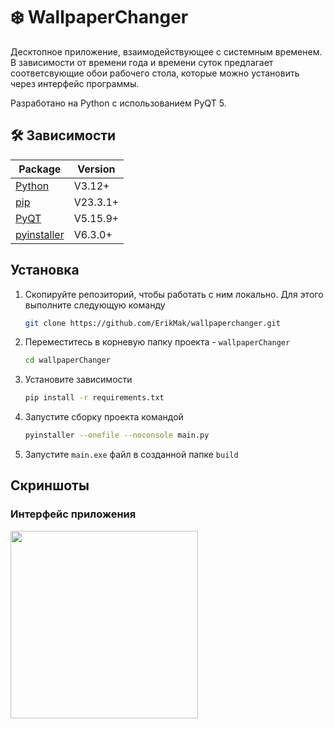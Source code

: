 # :snowflake: WallpaperChanger
Десктопное приложение, взаимодействующее с системным временем. В зависимости от времени года и времени суток предлагает соответсвующие обои рабочего стола, которые можно установить через интерфейс программы. 

Разработано на Python с использованием PyQT 5.


## :hammer_and_wrench: Зависимости
Package | Version
--- | ---
[Python](https://www.python.org/) | V3.12+
[pip](https://pypi.org/project/pip/)  | V23.3.1+ 
[PyQT](https://pypi.org/project/PyQt5/)  | V5.15.9+
[pyinstaller](https://pyinstaller.org/en/stable/)  | V6.3.0+

## Установка

1. Скопируйте репозиторий, чтобы работать с ним локально. Для этого выполните следующую команду
    ```sh
    git clone https://github.com/ErikMak/wallpaperchanger.git
    ```
2. Переместитесь в корневую папку проекта - `wallpaperChanger`
    ```sh
    cd wallpaperChanger
    ```
3. Установите зависимости
    ```sh
    pip install -r requirements.txt
    ```
4. Запустите сборку проекта командой
    ```sh
    pyinstaller --onefile --noconsole main.py
    ``` 
5. Запустите `main.exe` файл в созданной папке `build`

## Скриншоты
### Интерфейс приложения

<img height='300px' src='https://github.com/ErikMak/wallpaperchanger/assets/90393934/63dd5f9b-f61d-47b5-a501-7afd06e19cb8'>

